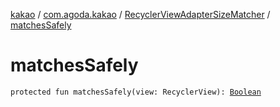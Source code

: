 [kakao](../../index.md) / [com.agoda.kakao](../index.md) / [RecyclerViewAdapterSizeMatcher](index.md) / [matchesSafely](./matches-safely.md)

# matchesSafely

`protected fun matchesSafely(view: RecyclerView): `[`Boolean`](https://kotlinlang.org/api/latest/jvm/stdlib/kotlin/-boolean/index.html)